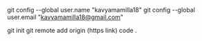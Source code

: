 git config --global user.name "kavyamamilla18"
git config --global user.email "kavyamamilla18@gmail.com"

git init
git remote add origin (https link) 
code . 
<!-- git status (optional cmd)
    git add .
    git status
    git commit -m "custom msg here"
    git push
   -->